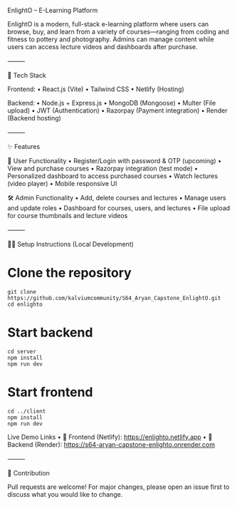 EnlightO – E-Learning Platform

EnlightO is a modern, full-stack e-learning platform where users can browse, buy, and learn from a variety of courses—ranging from coding and fitness to pottery and photography. Admins can manage content while users can access lecture videos and dashboards after purchase.

⸻

🚀 Tech Stack

Frontend:
	•	React.js (Vite)
	•	Tailwind CSS
	•	Netlify (Hosting)

Backend:
	•	Node.js + Express.js
	•	MongoDB (Mongoose)
	•	Multer (File upload)
	•	JWT (Authentication)
	•	Razorpay (Payment integration)
	•	Render (Backend hosting)

⸻

✨ Features

👤 User Functionality
	•	Register/Login with password & OTP (upcoming)
	•	View and purchase courses
	•	Razorpay integration (test mode)
	•	Personalized dashboard to access purchased courses
	•	Watch lectures (video player)
	•	Mobile responsive UI

🛠️ Admin Functionality
	•	Add, delete courses and lectures
	•	Manage users and update roles
	•	Dashboard for courses, users, and lectures
	•	File upload for course thumbnails and lecture videos

⸻

🧑‍💻 Setup Instructions (Local Development)
   # Clone the repository
    git clone https://github.com/kalviumcommunity/S64_Aryan_Capstone_EnlightO.git
    cd enlighto

   # Start backend
    cd server
    npm install
    npm run dev

   # Start frontend
    cd ../client
    npm install
    npm run dev

Live Demo Links
	•	🔗 Frontend (Netlify): https://enlighto.netlify.app
	•	🔗 Backend (Render): https://s64-aryan-capstone-enlighto.onrender.com

⸻

📝 Contribution

Pull requests are welcome! For major changes, please open an issue first to discuss what you would like to change.